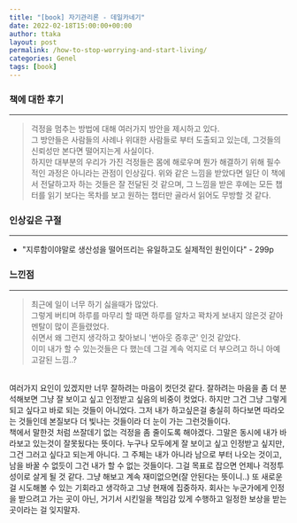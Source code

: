 ```yaml
---
title: "[book] 자기관리론 - 데일카네기"
date: 2022-02-18T15:00:00+00:00
author: ttaka
layout: post
permalink: /how-to-stop-worrying-and-start-living/
categories: Genel
tags: [book]
---
```


### 책에 대한 후기
***
> 걱정을 멈추는 방법에 대해 여러가지 방안을 제시하고 있다.  
그 방안들은 사람들의 사례나 위대한 사람들로 부터 도출되고 있는데, 그것들의 신뢰성만 본다면 떨어지는게 사실이다.  
하지만 대부분의 우리가 가진 걱정들은 몸에 해로우며 뭔가 해결하기 위해 필수적인 과정은 아니라는 관점이 인상깊다.
위와 같은 느낌을 받았다면 일단 이 책에서 전달하고자 하는 것들은 잘 전달된 것 같으며, 그 느낌을 받은 후에는 모든 챕터를 읽기 보다는 목차를 보고 원하는 챕터만 골라서 읽어도 무방할 것 같다.


### 인상깊은 구절
***
- "지루함이야말로 생산성을 떨어뜨리는 유일하고도 실제적인 원인이다" - 299p 


### 느낀점
***
> 최근에 일이 너무 하기 싫을때가 많았다.  
그렇게 버티며 하루를 마무리 할 때면 하루를 알차고 꽉차게 보내지 않은것 같아 멘탈이 많이 흔들렸었다.  
쉬면서 왜 그런지 생각하고 찾아보니 '번아웃 증후군' 인것 같았다.  
이미 내가 할 수 있는것들은 다 했는데 그걸 계속 억지로 더 부으려고 하니 아예 고갈된 느낌..?  
</br>
여러가지 요인이 있겠지만 너무 잘하려는 마음이 컷던것 같다.  
잘하려는 마음을 좀 더 분석해보면 그냥 잘 보이고 싶고 인정받고 싶음의 비중이 컷었다.  
하지만 그건 그냥 그렇게 되고 싶다고 바로 되는 것들이 아니었다.  
그저 내가 하고싶은걸 충실히 하다보면 따라오는 것들인데 본질보다 더 빛나는 것들이라 더 눈이 가는 그런것들이다.  
</br>
책에서 말한것 처럼 쓰잘데기 없는 걱정을 좀 줄이도록 해야겠다.  
그말은 동시에 내가 바라보고 있는것이 잘못됬다는 뜻이다.    
누구나 모두에게 잘 보이고 싶고 인정받고 싶지만, 그건 그러고 싶다고 되는게 아니다.  
그 주체는 내가 아니라 남으로 부터 나오는 것이고, 남을 바꿀 수 없듯이 그건 내가 할 수 없는 것들이다.    
그걸 목표로 잡으면 언제나 걱정투성이로 살게 될 것 같다.    
그냥 해보고 계속 재미없으면(잘 안된다는 뜻이니..) 또 새로운걸 시도해볼 수 있는 기회라고 생각하고 그냥 현재에 집중하자.  
회사는 누군가에게 인정을 받으려고 가는 곳이 아닌, 거기서 시킨일을 책임감 있게 수행하고 일정한 보상을 받는 곳이라는 걸 잊지말자.








